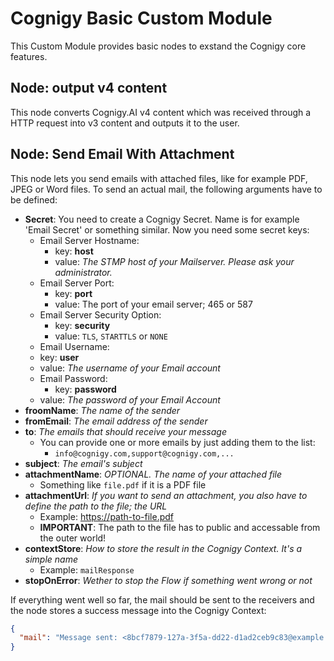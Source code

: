 # Cognigy Basic Custom Module

This Custom Module provides basic nodes to exstand the Cognigy core features.

## Node: output v4 content

This node converts Cognigy.AI v4 content which was received through a HTTP request into v3 content and outputs it to the user.

## Node: Send Email With Attachment

This node lets you send emails with attached files, like for example PDF, JPEG or Word files. To send an actual mail, the following arguments have to be defined:

- **Secret**:
You need to create a Cognigy Secret. Name is for example 'Email Secret' or something similar. Now you need some secret keys:
    - Email Server Hostname:
        - key: **host**
        - value: *The STMP host of your Mailserver. Please ask your administrator.*
    - Email Server Port:
        - key: **port**
        - value: The port of your email server; 465 or 587
    - Email Server Security Option:
        - key: **security**
        - value: `TLS`, `STARTTLS` or `NONE`
    - Email Username:
     - key: **user**
     - value: *The username of your Email account*
    - Email Password:
        - key: **password**
     - value: *The password of your Email Account*
- **froomName**: *The name of the sender*
- **fromEmail**: *The email address of the sender*
- **to**: *The emails that should receive your message*
    - You can provide one or more emails by just adding them to the list:
        - `info@cognigy.com,support@cognigy.com,...`
- **subject**: *The email's subject*
- **attachmentName**: *OPTIONAL. The name of your attached file*
    - Something like `file.pdf` if it is a PDF file
- **attachmentUrl**: *If you want to send an attachment, you also have to define the path to the file; the URL*
    - Example: https://path-to-file.pdf
    - **IMPORTANT**: The path to the file has to public and accessable from the outer world!
- **contextStore**: *How to store the result in the Cognigy Context. It's a simple name*
    - Example: `mailResponse`
- **stopOnError**: *Wether to stop the Flow if something went wrong or not*

If everything went well so far, the mail should be sent to the receivers and the node stores a success message into the Cognigy Context:
```json
{
  "mail": "Message sent: <8bcf7879-127a-3f5a-dd22-d1ad2ceb9c83@example.com>"
}
```